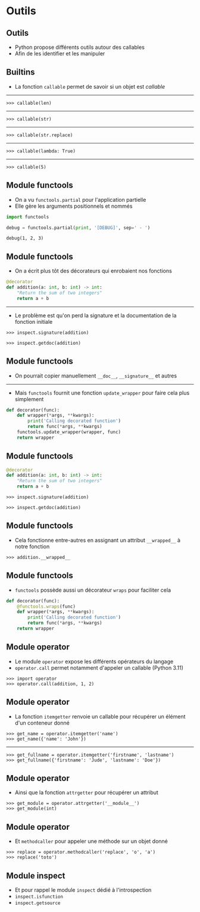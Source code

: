 # Outils

## Outils

- Python propose différents outils autour des callables
- Afin de les identifier et les manipuler

## Builtins

- La fonction `callable` permet de savoir si un objet est _callable_

---

```pycon
>>> callable(len)
```

---

```pycon
>>> callable(str)
```

---

```pycon
>>> callable(str.replace)
```

---

```pycon
>>> callable(lambda: True)
```

---

```pycon
>>> callable(5)
```

## Module functools

- On a vu `functools.partial` pour l'application partielle
- Elle gère les arguments positionnels et nommés

```python
import functools

debug = functools.partial(print, '[DEBUG]', sep=' - ')
```

```pycon
debug(1, 2, 3)
```

## Module functools

- On a écrit plus tôt des décorateurs qui enrobaient nos fonctions

```python
@decorator
def addition(a: int, b: int) -> int:
    "Return the sum of two integers"
    return a + b
```

---

- Le problème est qu'on perd la signature et la documentation de la fonction initiale

```pycon
>>> inspect.signature(addition)
```

```pycon
>>> inspect.getdoc(addition)
```

## Module functools

- On pourrait copier manuellement `__doc__`, `__signature__` et autres

---

- Mais `functools` fournit une fonction `update_wrapper` pour faire cela plus simplement

```python
def decorator(func):
    def wrapper(*args, **kwargs):
        print('Calling decorated function')
        return func(*args, **kwargs)
    functools.update_wrapper(wrapper, func)
    return wrapper
```

## Module functools

```python
@decorator
def addition(a: int, b: int) -> int:
    "Return the sum of two integers"
    return a + b
```

```pycon
>>> inspect.signature(addition)
```

```pycon
>>> inspect.getdoc(addition)
```

## Module functools

- Cela fonctionne entre-autres en assignant un attribut `__wrapped__` à notre fonction

```pycon
>>> addition.__wrapped__
```

## Module functools

- `functools` possède aussi un décorateur `wraps` pour faciliter cela

```python
def decorator(func):
    @functools.wraps(func)
    def wrapper(*args, **kwargs):
        print('Calling decorated function')
        return func(*args, **kwargs)
    return wrapper
```

## Module operator

- Le module `operator` expose les différents opérateurs du langage
- `operator.call` permet notamment d'appeler un callable (Python 3.11)

```pycon
>>> import operator
>>> operator.call(addition, 1, 2)
```

## Module operator

- La fonction `itemgetter` renvoie un callable pour récupérer un élément d'un conteneur donné

```pycon
>>> get_name = operator.itemgetter('name')
>>> get_name({'name': 'John'})
```

---

```pycon
>>> get_fullname = operator.itemgetter('firstname', 'lastname')
>>> get_fullname({'firstname': 'Jude', 'lastname': 'Doe'})
```

## Module operator

- Ainsi que la fonction `attrgetter` pour récupérer un attribut

```pycon
>>> get_module = operator.attrgetter('__module__')
>>> get_module(int)
```

## Module operator

- Et `methodcaller` pour appeler une méthode sur un objet donné

```pycon
>>> replace = operator.methodcaller('replace', 'o', 'a')
>>> replace('toto')
```

## Module inspect

- Et pour rappel le module `inspect` dédié à l'introspection
- `inspect.isfunction`
- `inspect.getsource`
